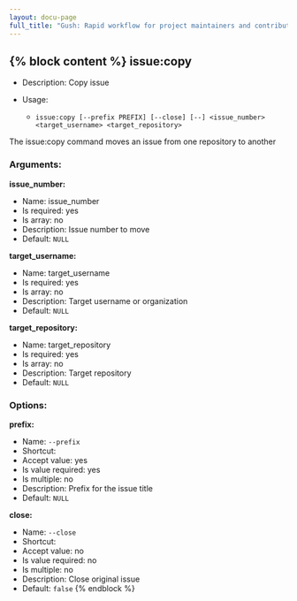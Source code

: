 ```yaml
---
layout: docu-page
full_title: "Gush: Rapid workflow for project maintainers and contributors"
---
```

{% block content %}
issue:copy
----------

* Description: Copy issue
* Usage:

  * `issue:copy [--prefix PREFIX] [--close] [--] <issue_number> <target_username> <target_repository>`

The <info>issue:copy</info> command moves an issue from one repository to another


### Arguments:

**issue_number:**

* Name: issue_number
* Is required: yes
* Is array: no
* Description: Issue number to move
* Default: `NULL`

**target_username:**

* Name: target_username
* Is required: yes
* Is array: no
* Description: Target username or organization
* Default: `NULL`

**target_repository:**

* Name: target_repository
* Is required: yes
* Is array: no
* Description: Target repository
* Default: `NULL`

### Options:

**prefix:**

* Name: `--prefix`
* Shortcut: <none>
* Accept value: yes
* Is value required: yes
* Is multiple: no
* Description: Prefix for the issue title
* Default: `NULL`

**close:**

* Name: `--close`
* Shortcut: <none>
* Accept value: no
* Is value required: no
* Is multiple: no
* Description: Close original issue
* Default: `false`
{% endblock %}